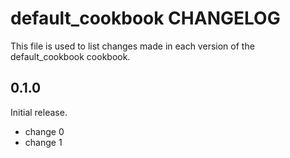 # default_cookbook CHANGELOG

This file is used to list changes made in each version of the default_cookbook cookbook.

## 0.1.0

Initial release.

- change 0
- change 1
